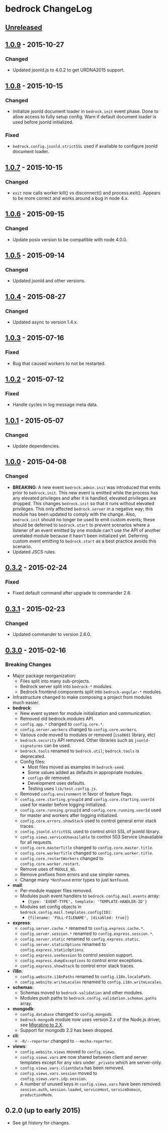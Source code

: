 # bedrock ChangeLog

## [Unreleased]

## [1.0.9] - 2015-10-27

### Changed
- Updated jsonld.js to 4.0.2 to get URDNA2015 support.

## [1.0.8] - 2015-10-15

### Changed
- Initialize jsonld document loader in `bedrock.init` event phase. Done to
  allow access to fully setup config. Warn if default document loader is used
  before jsonld initialized.

### Fixed
- `bedrock.config.jsonld.strictSSL` used if available to configure jsonld
  document loader.

## [1.0.7] - 2015-10-15

### Changed
- `exit` now calls worker kill() vs disconnect() and process.exit(). Appears to
  be more correct and works around a bug in node 4.x.

## [1.0.6] - 2015-09-15

### Changed
- Update posix version to be compatible with node 4.0.0.

## [1.0.5] - 2015-09-14

### Changed
- Updated jsonld and other versions.

## [1.0.4] - 2015-08-27

### Changed
- Updated async to version 1.4.x.

## [1.0.3] - 2015-07-16

### Fixed
- Bug that caused workers to not be restarted.

## [1.0.2] - 2015-07-12

### Fixed
- Handle cycles in log message meta data.

## [1.0.1] - 2015-05-07

### Changed
- Update dependencies.

## [1.0.0] - 2015-04-08

### Changed
- **BREAKING**: A new event `bedrock.admin.init` was introduced that emits
  prior to `bedrock.init`. This new event is emitted while the process has
  any elevated privileges and after it is handled, elevated privileges are
  dropped. This changes `bedrock.init` so that it runs without elevated
  privileges. This only affected `bedrock.server` in a negative way; this
  module has been updated to comply with the change. Also, `bedrock.init`
  should no longer be used to emit custom events; these should be deferred
  to `bedrock.start` to prevent scenarios where a listener of an event
  emitted by one module can't use the API of another unrelated module because
  it hasn't been initialized yet. Deferring custom event emitting to
  `bedrock.start` as a best practice avoids this scenario.
- Updated JSCS rules.

## [0.3.2] - 2015-02-24

### Fixed
- Fixed default command after upgrade to commander 2.6.

## [0.3.1] - 2015-02-23

### Changed
- Updated commander to version 2.6.0.

## [0.3.0] - 2015-02-16

### Breaking Changes

- Major package reorganization:
  - Files split into many sub-projects.
  - Bedrock server split into `bedrock-*` modules.
  - Bedrock frontend components split into `bedrock-angular-*` modules.
- Infrastructure changed to make composing a project from modules much easier.
- **bedrock**:
  - New event system for module initialization and communication.
  - Removed old bedrock.modules API.
  - `config.app.*` changed to `config.core.*`.
  - `config.server.workers` changed to `config.core.workers`.
  - Various code moved to modules or removed (`iso8601` library, etc)
  - `bedrock.security` API removed. Other libraries such as `jsonld-signatures` can be used.
  - `bedrock.tools` renamed to `bedrock.util`; `bedrock.tools` is deprecated.
  - Config files:
    - Most files moved as examples in `bedrock-seed`.
    - Some values added as defaults in appropriate modules.
    - `configs` dir removed.
    - Development uses defaults.
    - Testing uses `lib/test.config.js`.
  - Removed `config.environment` in favor of feature flags.
  - `config.core.starting.groupId` and `config.core.starting.userId` used for
    master before logging initialized.
  - `config.core.running.groupId` and `config.core.running.userId` used for
    master and workers after logging initialized.
  - `config.core.errors.showStack` used to control general error stack traces.
  - `config.jsonld.strictSSL` used to control strict SSL of jsonld library.
  - `config.views.serviceUnavailable` to control 503 Service Unavailable for
    all requests.
  - `config.core.masterTitle` changed to `config.core.master.title`.
  - `config.core.workerTitle` changed to `config.core.worker.title`.
  - `config.core.restartWorkers` changed to `config.core.worker.restart`.
  - Remove uses of `MODULE_NS`.
  - Remove prefixes from errors and use simpler names.
  - Change many `*NotFound` error types to just `NotFound`.
- **mail**:
  - Per-module mapper files removed.
  - Modules push event handlers to `bedrock.config.mail.events` array:
    - `{type: 'EVENT-TYPE', template: 'TEMPLATE-HANDLER-ID'}`
  - Modules set config objects in `bedrock.config.mail.templates.config[ID]`:
    - `{filename: 'FULL-FILENAME', [disabled: true]}`
- **express**:
  - `config.server.cache.*` renamed to `config.express.cache.*`.
  - `config.server.session.*` renamed to `config.express.session.*`.
  - `config.server.static` renamed to `config.express.static`.
  - `config.server.staticOptions` renamed to `config.express.staticOptions`.
  - `config.express.useSession` to control session support.
  - `config.express.dumpExceptions` to control error exceptions.
  - `config.express.showStack` to control error stack traces.
- **i18n**:
  - `config.website.i18nPaths` renamed to `config.i18n.localePath`.
  - `config.website.writeLocales` renamed to `config.i18n.writeLocales`.
- **schemas**:
  - Schemas moved to `bedrock-validation` and other modules.
  - Modules push paths to `bedrock.config.validation.schemas.paths` array.
- **mongodb**:
  - `config.database` changed to `config.mongodb`.
  - `bedrock-mongodb` module now uses version 2.x of the Node.js driver, see [Migrating to 2.X](http://mongodb.github.io/node-mongodb-native/2.0/tutorials/changes-from-1.0/).
  - Support for mongodb 2.2 has been dropped.
- **cli**:
  - `-R/--reporter` changed to `--mocha-reporter`.
- **views**:
  - `config.website.views` moved to `config.views`.
  - `config.views.vars` are now shared between client and server templates except for any vars under `_private` which are server-only.
  - `config.views.vars.clientData` has been removed.
  - `config.views.vars.session` moved to `config.views.vars.idp.session`.
  - A number of unused keys in `config.views.vars` have been removed: `session.auth`, `session.loaded`, `serviceHost`, `serviceDomain`, `productionMode`.

## 0.2.0 (up to early 2015)

- See git history for changes.

[Unreleased]: https://github.com/digitalbazaar/bedrock/compare/1.0.9...HEAD
[1.0.9]: https://github.com/digitalbazaar/bedrock/compare/1.0.8...1.0.9
[1.0.8]: https://github.com/digitalbazaar/bedrock/compare/1.0.7...1.0.8
[1.0.7]: https://github.com/digitalbazaar/bedrock/compare/1.0.6...1.0.7
[1.0.6]: https://github.com/digitalbazaar/bedrock/compare/1.0.5...1.0.6
[1.0.5]: https://github.com/digitalbazaar/bedrock/compare/1.0.4...1.0.5
[1.0.4]: https://github.com/digitalbazaar/bedrock/compare/1.0.3...1.0.4
[1.0.3]: https://github.com/digitalbazaar/bedrock/compare/1.0.2...1.0.3
[1.0.2]: https://github.com/digitalbazaar/bedrock/compare/1.0.1...1.0.2
[1.0.1]: https://github.com/digitalbazaar/bedrock/compare/1.0.0...1.0.1
[1.0.0]: https://github.com/digitalbazaar/bedrock/compare/0.3.2...1.0.0
[0.3.2]: https://github.com/digitalbazaar/bedrock/compare/0.3.1...0.3.2
[0.3.1]: https://github.com/digitalbazaar/bedrock/compare/0.3.0...0.3.1
[0.3.0]: https://github.com/digitalbazaar/bedrock/compare/0.2.0-rc.9...0.3.1
